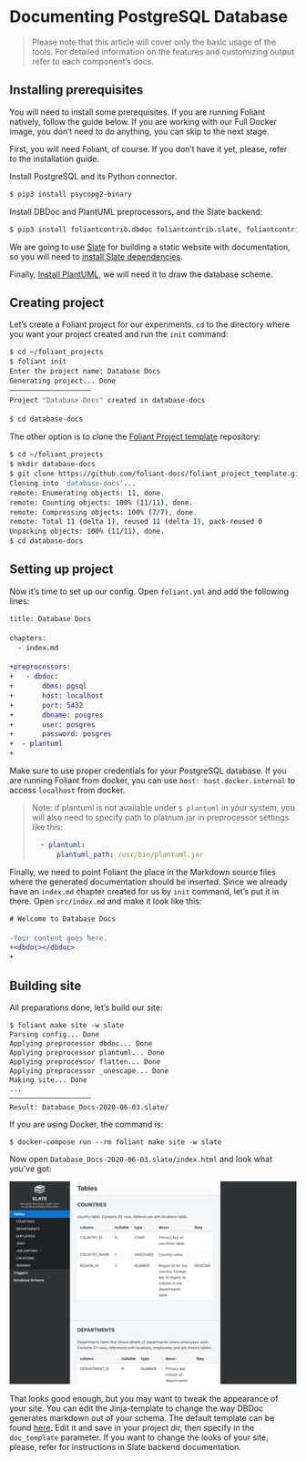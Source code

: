 # Documenting PostgreSQL Database

> Please note that this article will cover only the basic usage of the tools. For detailed information on the features and customizing output refer to each component’s docs.

## Installing prerequisites

You will need to install some prerequisites. If you are running Foliant natively, follow the guide below. If you are working with our <link src="../../docker.md" title="Using different Foliant Docker images">Full Docker image</link>, you don’t need to do anything, you can skip to the <link title="Creating project">next stage</link>.

First, you will need Foliant, of course. If you don’t have it yet, please, refer to the <link src="../../installation.md">installation guide</link>.

Install PostgreSQL and its Python connector.

```bash
$ pip3 install psycopg2-binary
```

Install DBDoc and PlantUML preprocessors, and the Slate backend:

```bash
$ pip3 install foliantcontrib.dbdoc foliantcontrib.slate, foliantcontrib.plantuml
```

We are going to use [Slate](https://github.com/slatedocs/slate/) for building a static website with documentation, so you will need to [install Slate dependencies](https://github.com/slatedocs/slate/wiki/Using-Slate-Natively).

Finally, [Install PlantUML](https://plantuml.com/ru/starting), we will need it to draw the database scheme.

## Creating project

Let’s create a Foliant project for our experiments. `cd` to the directory where you want your project created and run the `init` command:

```bash
$ cd ~/foliant_projects
$ foliant init
Enter the project name: Database Docs
Generating project... Done
────────────────────
Project "Database Docs" created in database-docs

$ cd database-docs
```

The other option is to clone the [Foliant Project template](https://github.com/foliant-docs/foliant_project_template/) repository:

```bash
$ cd ~/foliant_projects
$ mkdir database-docs
$ git clone https://github.com/foliant-docs/foliant_project_template.git database-docs
Cloning into 'database-docs'...
remote: Enumerating objects: 11, done.
remote: Counting objects: 100% (11/11), done.
remote: Compressing objects: 100% (7/7), done.
remote: Total 11 (delta 1), reused 11 (delta 1), pack-reused 0
Unpacking objects: 100% (11/11), done.
$ cd database-docs
```

## Setting up project

Now it’s time to set up our config. Open `foliant.yml` and add the following lines:

```diff
title: Database Docs

chapters:
  - index.md

+preprocessors:
+   - dbdoc:
+       dbms: pgsql
+       host: localhost
+       port: 5432
+       dbname: posgres
+       user: posgres
+       password: posgres
+  - plantuml
+
```

Make sure to use proper credentials for your PostgreSQL database. If you are running Foliant from docker, you can use `host: host.docker.internal` to access `localhost` from docker.

> Note: if plantuml is not available under `$ plantuml` in your system, you will also need to specify path to platnum.jar in preprocessor settings like this:
>
> ```yaml
>   - plantuml:
>       plantuml_path: /usr/bin/plantuml.jar
> ```

Finally, we need to point Foliant the place in the Markdown source files where the generated documentation should be inserted. Since we already have an `index.md` chapter created for us by `init` command, let’s put it in there. Open `src/index.md` and make it look like this:

```diff
# Welcome to Database Docs

-Your content goes here.
+<dbdoc></dbdoc>
+
```

## Building site

All preparations done, let’s build our site:

```
$ foliant make site -w slate
Parsing config... Done
Applying preprocessor dbdoc... Done
Applying preprocessor plantuml... Done
Applying preprocessor flatten... Done
Applying preprocessor _unescape... Done
Making site... Done
...
────────────────────
Result: Database_Docs-2020-06-03.slate/
```

If you are using Docker, the command is:

```
$ docker-compose run --rm foliant make site -w slate
```

Now open `Database_Docs-2020-06-03.slate/index.html` and look what you’ve got:

![](img/oracle.png)

That looks good enough, but you may want to tweak the appearance of your site. You can edit the Jinja-template to change the way DBDoc generates markdown out of your schema. The default template can be found [here](https://github.com/foliant-docs/foliantcontrib.dbdoc/blob/master/foliant/preprocessors/dbdoc/pgsql/templates/doc.j2). Edit it and save in your project dir, then specify in the `doc_template` parameter. If you want to change the looks of your site, please, refer for instructions in <link src="../../backends/slate.md" title="Slate">Slate</link> backend documentation.
